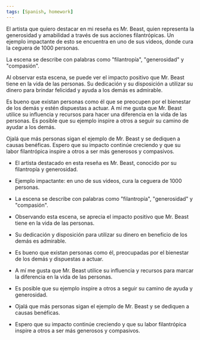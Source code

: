 ```yaml
---
tags: [Spanish, homework]
---
```

El artista que quiero destacar en mi reseña es Mr. Beast, quien representa la generosidad y amabilidad a través de sus acciones filantrópicas. Un ejemplo impactante de esto se encuentra en uno de sus videos, donde cura la ceguera de 1000 personas.

La escena se describe con palabras como "filantropía", "generosidad" y "compasión".

Al observar esta escena, se puede ver el impacto positivo que Mr. Beast tiene en la vida de las personas. Su dedicación y su disposición a utilizar su dinero para brindar felicidad y ayuda a los demás es admirable.

Es bueno que existan personas como él que se preocupen por el bienestar de los demás y estén dispuestas a actuar. A mí me gusta que Mr. Beast utilice su influencia y recursos para hacer una diferencia en la vida de las personas. Es posible que su ejemplo inspire a otros a seguir su camino de ayudar a los demás.

Ojalá que más personas sigan el ejemplo de Mr. Beast y se dediquen a causas benéficas. Espero que su impacto continúe creciendo y que su labor filantrópica inspire a otros a ser más generosos y compasivos.

-   El artista destacado en esta reseña es Mr. Beast, conocido por su filantropía y generosidad.
    
-   Ejemplo impactante: en uno de sus videos, cura la ceguera de 1000 personas.
    
-   La escena se describe con palabras como "filantropía", "generosidad" y "compasión".
    
-   Observando esta escena, se aprecia el impacto positivo que Mr. Beast tiene en la vida de las personas.
    
-   Su dedicación y disposición para utilizar su dinero en beneficio de los demás es admirable.
    
-   Es bueno que existan personas como él, preocupadas por el bienestar de los demás y dispuestas a actuar.
    
-   A mí me gusta que Mr. Beast utilice su influencia y recursos para marcar la diferencia en la vida de las personas.
    
-   Es posible que su ejemplo inspire a otros a seguir su camino de ayuda y generosidad.
    
-   Ojalá que más personas sigan el ejemplo de Mr. Beast y se dediquen a causas benéficas.
    
-   Espero que su impacto continúe creciendo y que su labor filantrópica inspire a otros a ser más generosos y compasivos.